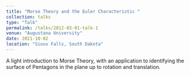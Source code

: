 ```yaml
---
title: "Morse Theory and the Euler Characteristic "
collection: talks
type: "Talk"
permalink: /talks/2012-03-01-talk-1
venue: "Augustana University"
date: 2021-10-02
location: "Sioux Falls, South Dakota"
---
```


A light introduction to Morse Theory, with an application to identifying the surface of Pentagons in the plane up to rotation and translation. 
